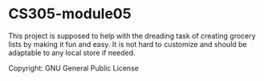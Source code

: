 # CS305-module05

This project is supposed to help with the dreading task of creating grocery lists by making it fun and easy.
It is not hard to customize and should be adaptable to any local store if needed.

Copyright: GNU General Public License
